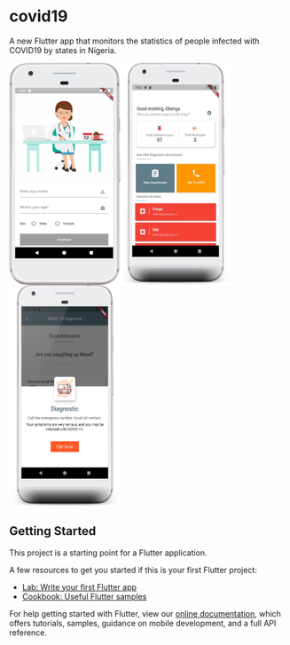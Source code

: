 # covid19

A new Flutter app that monitors the statistics of people infected with COVID19 by states in Nigeria.

<img align="left" src="https://github.com/devmike01/covid19/blob/master/login.png" width="200" height="400">
<img align="left" src="https://github.com/devmike01/covid19/blob/master/covid19app.jpg" width="200" height="400">
<img src="https://github.com/devmike01/covid19/blob/master/EUSA5c7XYA8LXUx.jpg" width="200" height="400">


## Getting Started

This project is a starting point for a Flutter application.

A few resources to get you started if this is your first Flutter project:

- [Lab: Write your first Flutter app](https://flutter.dev/docs/get-started/codelab)
- [Cookbook: Useful Flutter samples](https://flutter.dev/docs/cookbook)

For help getting started with Flutter, view our
[online documentation](https://flutter.dev/docs), which offers tutorials,
samples, guidance on mobile development, and a full API reference.
